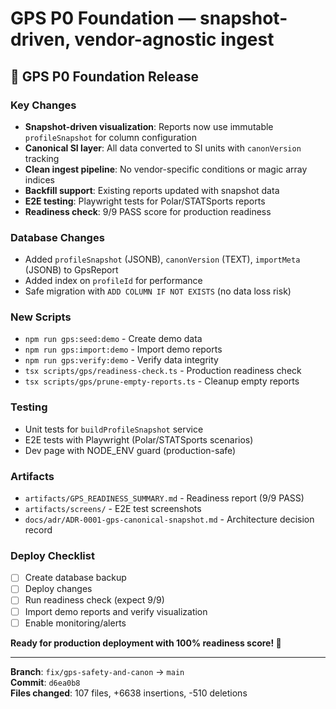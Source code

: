 # GPS P0 Foundation — snapshot-driven, vendor-agnostic ingest

## 🎯 GPS P0 Foundation Release

### Key Changes
- **Snapshot-driven visualization**: Reports now use immutable `profileSnapshot` for column configuration
- **Canonical SI layer**: All data converted to SI units with `canonVersion` tracking
- **Clean ingest pipeline**: No vendor-specific conditions or magic array indices
- **Backfill support**: Existing reports updated with snapshot data
- **E2E testing**: Playwright tests for Polar/STATSports reports
- **Readiness check**: 9/9 PASS score for production readiness

### Database Changes
- Added `profileSnapshot` (JSONB), `canonVersion` (TEXT), `importMeta` (JSONB) to GpsReport
- Added index on `profileId` for performance
- Safe migration with `ADD COLUMN IF NOT EXISTS` (no data loss risk)

### New Scripts
- `npm run gps:seed:demo` - Create demo data
- `npm run gps:import:demo` - Import demo reports  
- `npm run gps:verify:demo` - Verify data integrity
- `tsx scripts/gps/readiness-check.ts` - Production readiness check
- `tsx scripts/gps/prune-empty-reports.ts` - Cleanup empty reports

### Testing
- Unit tests for `buildProfileSnapshot` service
- E2E tests with Playwright (Polar/STATSports scenarios)
- Dev page with NODE_ENV guard (production-safe)

### Artifacts
- `artifacts/GPS_READINESS_SUMMARY.md` - Readiness report (9/9 PASS)
- `artifacts/screens/` - E2E test screenshots
- `docs/adr/ADR-0001-gps-canonical-snapshot.md` - Architecture decision record

### Deploy Checklist
- [ ] Create database backup
- [ ] Deploy changes
- [ ] Run readiness check (expect 9/9)
- [ ] Import demo reports and verify visualization
- [ ] Enable monitoring/alerts

**Ready for production deployment with 100% readiness score! 🚀**

---

**Branch**: `fix/gps-safety-and-canon` → `main`  
**Commit**: `d6ea0b8`  
**Files changed**: 107 files, +6638 insertions, -510 deletions
